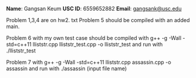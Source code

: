 **Name**: Gangsan Keum
**USC ID**: 6559652882
**Email**: gangsank@usc.edu

Problem 1,3,4 are on hw2. txt
Problem 5 should be compiled with an added main.

Problem 6 with my own test case should be compiled with g++ -g -Wall -std=c++11 lliststr.cpp lliststr_test.cpp -o lliststr_test and run with ./lliststr_test

Problem 7 with g++ -g -Wall -std=c++11 lliststr.cpp assassin.cpp -o assassin and run with ./assassin (input file name)